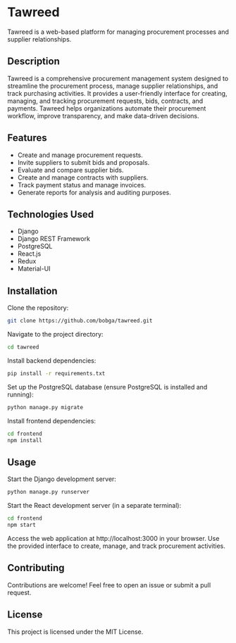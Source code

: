 # Tawreed

Tawreed is a web-based platform for managing procurement processes and supplier relationships.

## Description

Tawreed is a comprehensive procurement management system designed to streamline the procurement process, manage supplier relationships, and track purchasing activities. It provides a user-friendly interface for creating, managing, and tracking procurement requests, bids, contracts, and payments. Tawreed helps organizations automate their procurement workflow, improve transparency, and make data-driven decisions.

## Features

- Create and manage procurement requests.
- Invite suppliers to submit bids and proposals.
- Evaluate and compare supplier bids.
- Create and manage contracts with suppliers.
- Track payment status and manage invoices.
- Generate reports for analysis and auditing purposes.

## Technologies Used

- Django
- Django REST Framework
- PostgreSQL
- React.js
- Redux
- Material-UI

## Installation

Clone the repository:

```bash
git clone https://github.com/bobga/tawreed.git
```

Navigate to the project directory:

```bash
cd tawreed
```

Install backend dependencies:

```bash
pip install -r requirements.txt
```

Set up the PostgreSQL database (ensure PostgreSQL is installed and running):

```bash
python manage.py migrate
```

Install frontend dependencies:

```bash
cd frontend
npm install
```

## Usage

Start the Django development server:

```bash
python manage.py runserver
```

Start the React development server (in a separate terminal):

```bash
cd frontend
npm start
```

Access the web application at http://localhost:3000 in your browser.
Use the provided interface to create, manage, and track procurement activities.

## Contributing

Contributions are welcome! Feel free to open an issue or submit a pull request.

## License

This project is licensed under the MIT License.
